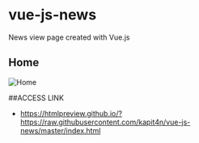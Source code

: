 # vue-js-news
News view page created with Vue.js

## Home
![Home](https://raw.githubusercontent.com/kapit4n/vue-js-news/master/mockups/home.jpg)

##ACCESS LINK
* https://htmlpreview.github.io/?https://raw.githubusercontent.com/kapit4n/vue-js-news/master/index.html
